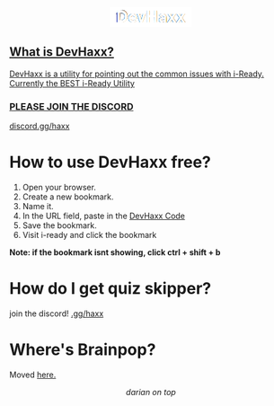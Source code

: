 <p align="center">
<a href="https://dariandev.com">
    <img alt="DevHaxx" src="https://github.com/DevTech-Services/DevHaxx/blob/main/DevHaxx.png?raw=true">
</p>

## What is DevHaxx?
DevHaxx is a utility for pointing out the common issues with i-Ready.
Currently the BEST i-Ready Utility
### PLEASE JOIN THE DISCORD
[discord.gg/haxx](https://discord.gg/haxx)

# How to use DevHaxx free?

1. Open your browser.
2. Create a new bookmark.
3. Name it.
4. In the URL field, paste in the [DevHaxx Code](https://raw.githubusercontent.com/DevTech-Services/DevHaxx/main/devHaxxLoader.js)
5. Save the bookmark.
6. Visit i-ready and click the bookmark

**Note: if the bookmark isnt showing, click ctrl + shift + b**

# How do I get quiz skipper?
join the discord! [.gg/haxx](https://discord.gg/haxx)
# Where's Brainpop?
Moved [here.](https://github.com/DevTech-Services/devhaxx-brainpop)
</p>

<p align="center">
  <em>darian on top</em>
</p>
